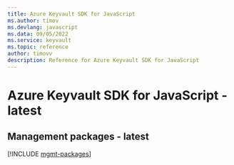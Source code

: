 ```yaml
---
title: Azure Keyvault SDK for JavaScript
ms.author: timov
ms.devlang: javascript
ms.data: 09/05/2022
ms.service: keyvault
ms.topic: reference
author: timovv
description: Reference for Azure Keyvault SDK for JavaScript
---
```

# Azure Keyvault SDK for JavaScript - latest

## Management packages - latest
[!INCLUDE [mgmt-packages](keyvault-mgmt-index.md)]